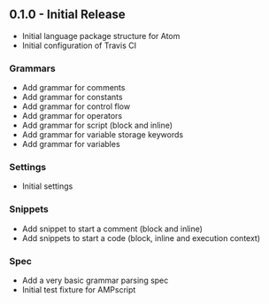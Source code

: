 ## 0.1.0 - Initial Release
* Initial language package structure for Atom
* Initial configuration of Travis CI
### Grammars
* Add grammar for comments
* Add grammar for constants
* Add grammar for control flow
* Add grammar for operators
* Add grammar for script (block and inline)
* Add grammar for variable storage keywords
* Add grammar for variables
### Settings
* Initial settings
### Snippets
* Add snippet to start a comment (block and inline)
* Add snippets to start a code (block, inline and execution context)
### Spec
* Add a very basic grammar parsing spec
* Initial test fixture for AMPscript
